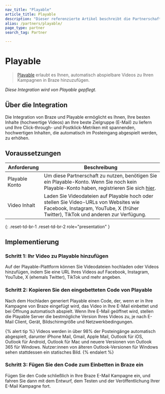 ```yaml
---
nav_title: "Playable"
article_title: Playable
description: "Dieser referenzierte Artikel beschreibt die Partnerschaft zwischen Braze und Playable, einer Videoplattform, die es Ihnen erlaubt, Videoinhalte in Ihre E-Mail Kampagnen von Braze einzufügen."
alias: /partners/playable/
page_type: partner
search_tag: Partner

---
```


# Playable

> [Playable][1] erlaubt es Ihnen, automatisch abspielbare Videos zu Ihren Kampagnen in Braze hinzuzufügen.

_Diese Integration wird von Playable gepflegt._

## Über die Integration

Die Integration von Braze und Playable ermöglicht es Ihnen, Ihre besten Inhalte (hochwertige Videos) an Ihre beste Zielgruppe (E-Mail) zu liefern und Ihre Click-through- und Postklick-Metriken mit spannenden, hochwertigen Inhalten, die automatisch im Posteingang abgespielt werden, zu erhöhen.

## Voraussetzungen

| Anforderung | Beschreibung | 
| ----------- | ----------- |
| Playable Konto | Um diese Partnerschaft zu nutzen, benötigen Sie ein Playable-Konto. Wenn Sie noch kein Playable-Konto haben, registrieren Sie sich [hier][signup].
Video Inhalt | Laden Sie Videodateien auf Playable hoch oder stellen Sie Video-URLs von Websites wie Facebook, Instagram, YouTube, X (früher Twitter), TikTok und anderen zur Verfügung. |
{: .reset-td-br-1 .reset-td-br-2 role="presentation" }

## Implementierung

### Schritt 1: Ihr Video zu Playable hinzufügen

Auf der Playable-Plattform können Sie Videodateien hochladen oder Videos hinzufügen, indem Sie eine URL Ihres Videos auf Facebook, Instagram, YouTube, X (ehemals Twitter), TikTok und mehr angeben.

### Schritt 2: Kopieren Sie den eingebetteten Code von Playable

Nach dem Hochladen generiert Playable einen Code, der, wenn er in Ihre Kampagne von Braze eingefügt wird, das Video in Ihre E-Mail einbettet und bei Öffnung automatisch abspielt. Wenn Ihre E-Mail geöffnet wird, stellen die Playable Server die bestmögliche Version Ihres Videos zu, je nach E-Mail Client, Gerät, Bildschirmgröße und Netzwerkbedingungen.

{% alert tip %}
Videos werden in über 98% der Posteingänge automatisch abgespielt, darunter iPhone Mail, Gmail, Apple Mail, Outlook für iOS, Outlook für Android, Outlook für Mac und neuere Versionen von Outlook 365 für Windows. Nutzer:innen von älteren Outlook-Versionen für Windows sehen stattdessen ein statisches Bild.
{% endalert %}

### Schritt 3: Fügen Sie den Code zum Einbetten in Braze ein

Fügen Sie den Code schließlich in Ihre Braze E-Mail Kampagne ein, und fahren Sie dann mit dem Entwurf, dem Testen und der Veröffentlichung Ihrer E-Mail Kampagne fort.


[1]: https://playable.video
[signup]: https://signup.playable.video